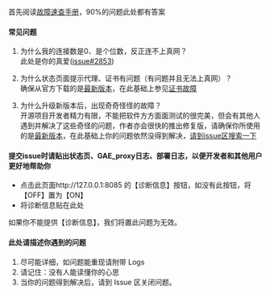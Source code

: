 
首先阅读[故障速查手册](https://github.com/XX-net/XX-Net/wiki/故障速查手册)，90%的问题此处都有答案

#### 常见问题
1. 为什么我的连接数是0、是个位数，反正连不上真网？<br>
此处是你的真爱([issue#2853](https://github.com/XX-net/XX-Net/issues/2853))

2. 为什么状态页面提示代理、证书有问题（有问题并且无法上真网）？<br>
确保从官方下载的是[最新版本](https://github.com/XX-net/XX-Net/blob/master/code/default/download.md)，在此基础上参见[证书故障](https://github.com/XX-net/XX-Net/wiki/GoAgent-Import-CA)

3. 为什么升级新版本后，出现奇奇怪怪的故障？<br>
开源项目开发者精力有限，不能把软件方方面面测试的很完美，但会有其他人遇到并解决了这些奇怪的问题，作者亦会很快的推出修复版，请确保你所使用的是[最新版本](https://github.com/XX-net/XX-Net/blob/master/code/default/download.md)，在此基础上你的问题依然没得到解决，[请到issue区搜索一下](https://github.com/XX-net/XX-Net/issues)

#### 提交issue时请贴出状态页、GAE_proxy日志、部署日志，以便开发者和其他用户更好地帮助你
 - 点击此页面http://127.0.0.1:8085 的【诊断信息】按钮，如没有此按钮，将【OFF】置为【ON】
 - 将诊断信息贴在此处

如果你不能提供【诊断信息】，我们将置此问题为无效。

#### 此处请描述你遇到的问题

1. 尽可能详细，如问题能重现请附带 Logs
2. 请记住：没有人能读懂你的心思
3. 当你的问题得到解决后，请到 Issue 区关闭问题。





